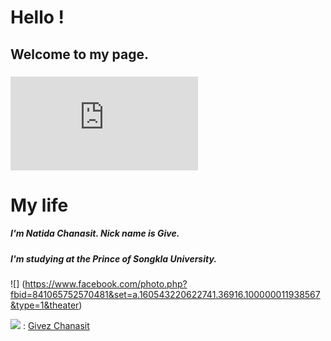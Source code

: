 # Hello !
## Welcome to my page.
### ![](https://www.facebook.com/photo.php?fbid=841542039189519&set=a.160543220622741.36916.100000011938567&type=1&theater)

# My life

##### I'm Natida Chanasit. Nick name is Give.
##### I'm studying at the Prince of Songkla University.

![] (https://www.facebook.com/photo.php?fbid=841065752570481&set=a.160543220622741.36916.100000011938567&type=1&theater)

![](http://icons.iconarchive.com/icons/sicons/basic-round-social/48/facebook-icon.png) : [Givez Chanasit](https://https://www.facebook.com/gift.zFacenet)

